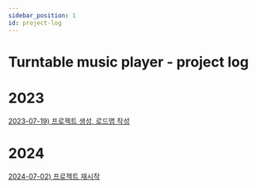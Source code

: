 ```yaml
---
sidebar_position: 1
id: project-log
---
```

# Turntable music player - project log

# 2023

[2023-07-19) 프로젝트 생성, 로드맵 작성](./roadmap)

# 2024
[2024-07-02) 프로젝트 재시작](./2024-07-02.md)
